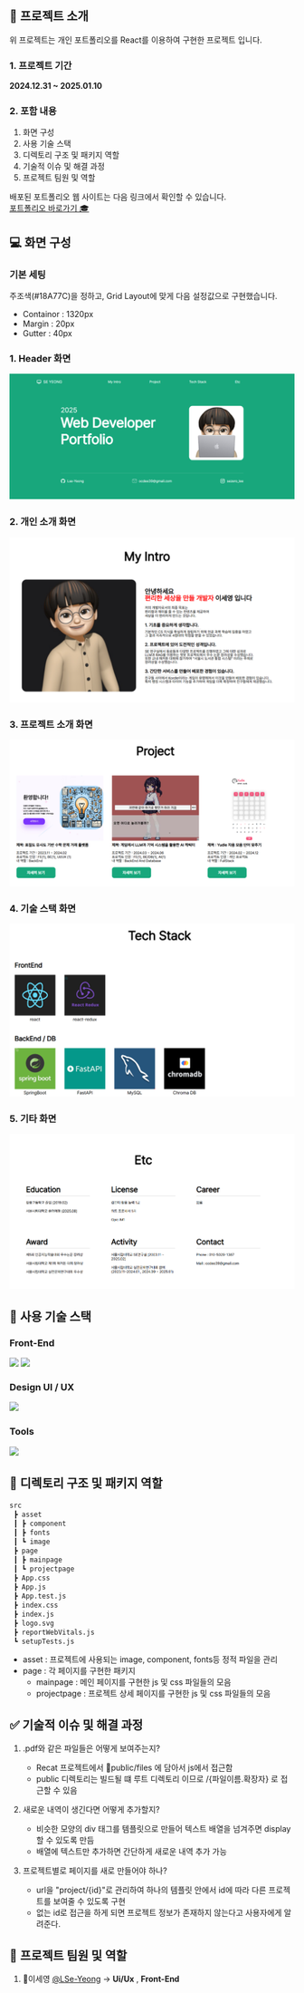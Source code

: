## 🔎 프로젝트 소개  

위 프로젝트는 개인 포트폴리오를 React를 이용하여 구현한 프로젝트 입니다.   
### 1. 프로젝트 기간
 **2024.12.31 ~ 2025.01.10**
### 2. 포함 내용
1. 화면 구성
2. 사용 기술 스택 
3. 디렉토리 구조 및 패키지 역할
4. 기술적 이슈 및 해결 과정
5. 프로젝트 팀원 및 역할

배포된 포트폴리오 웹 사이트는 다음 링크에서 확인할 수 있습니다.   
[포트폴리오 바로가기 🎓](https://portfolio-git-main-leeseyeongs-projects.vercel.app/)   

## 💻 화면 구성
### 기본 세팅
주조색(#18A77C)을 정하고, Grid Layout에 맞게 다음 설정값으로 구현했습니다. 
- Containor : 1320px
- Margin : 20px
- Gutter : 40px
### 1. Header 화면 
<img src="./readme_img/헤더.png" alt="없음"></img>   

### 2. 개인 소개 화면
<img src="./readme_img/개인소개.png" alt="없음"></img>

### 3. 프로젝트 소개 화면
<img src="./readme_img/프로젝트 화면.png" alt="없음"></img>

### 4. 기술 스택 화면
<img src="./readme_img/기술스택.png" alt="없음"></img>

### 5. 기타 화면
<img src="./readme_img/기타.png" alt="없음"></img>

## 🔧 사용 기술 스택

### Front-End
<div>
    <img src="https://github.com/yewon-Noh/readme-template/blob/main/skills/React.png?raw=true" width="80">
    <img src="https://github.com/yewon-Noh/readme-template/blob/main/skills/JavaScript.png?raw=true" width="80">
</div>

### Design UI / UX
<img src="https://github.com/yewon-Noh/readme-template/blob/main/skills/Figma.png?raw=true" width="80">

### Tools
<img src="https://github.com/yewon-Noh/readme-template/blob/main/skills/Github.png?raw=true" width="80">



## 📂 디렉토리 구조 및 패키지 역할
```
src
 ┣ asset
 ┃ ┣ component
 ┃ ┣ fonts
 ┃ ┗ image
 ┣ page
 ┃ ┣ mainpage
 ┃ ┗ projectpage
 ┣ App.css
 ┣ App.js
 ┣ App.test.js
 ┣ index.css
 ┣ index.js
 ┣ logo.svg
 ┣ reportWebVitals.js
 ┗ setupTests.js
 ```
 -  asset : 프로젝트에 사용되는 image, component, fonts등 정적 파일을 관리
 - page : 각 페이지를 구현한 패키지
    - mainpage : 메인 페이지를 구현한 js 및 css 파일들의 모음
    - projectpage : 프로젝트 상세 페이지를 구현한 js 및 css 파일들의 모음

## ✅ 기술적 이슈 및 해결 과정
1. .pdf와 같은 파일들은 어떻게 보여주는지?
    - Recat 프로젝트에서 📂public/files 에 담아서 js에서 접근함
    - public 디렉토리는 빌드될 떄 루트 디렉토리 이므로 /{파일이름.확장자} 로 접근할 수 있음   
      
2. 새로운 내역이 생긴다면 어떻게 추가할지?
    - 비슷한 모양의 div 태그를 템플릿으로 만들어 텍스트 배열을 넘겨주면 display 할 수 있도록 만듬
    - 배열에 텍스트만 추가하면 간단하게 새로운 내역 추가 가능  

3. 프로젝트별로 페이지를 새로 만들어야 하나?
    - url을 "project/{id}"로 관리하여 하나의 템플릿 안에서 id에 따라 다른 프로젝트를 보여줄 수 있도록 구현
    - 없는 id로 접근을 하게 되면 프로젝트 정보가 존재하지 않는다고 사용자에게 알려준다.   

## 👬 프로젝트 팀원 및 역할
1. 🐶이세영 [@LSe-Yeong](https://github.com/LSe-Yeong) -> **Ui/Ux** , **Front-End** 
